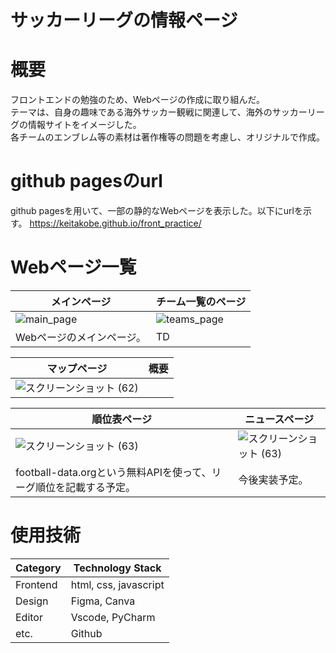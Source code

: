 # サッカーリーグの情報ページ

# 概要
フロントエンドの勉強のため、Webページの作成に取り組んだ。<br>テーマは、自身の趣味である海外サッカー観戦に関連して、海外のサッカーリーグの情報サイトをイメージした。<br>各チームのエンブレム等の素材は著作権等の問題を考慮し、オリジナルで作成。

# github pagesのurl
github pagesを用いて、一部の静的なWebページを表示した。以下にurlを示す。
https://keitakobe.github.io/front_practice/
# Webページ一覧

| メインページ | チーム一覧のページ |
| ---- | ---- |
| ![main_page](https://github.com/keitaKobe/front_practice/assets/155284100/33bbdcbc-6dfa-4b63-98a8-a47dcba47193) | ![teams_page](https://github.com/keitaKobe/front_practice/assets/155284100/cec6d36e-72a1-4dcf-9a79-394b5098f49b) |
| Webページのメインページ。 | TD |

| マップページ | 概要 |
| ---- | ---- |
| ![スクリーンショット (62)](https://github.com/keitaKobe/front_practice/assets/155284100/faf0f18d-c6c5-442c-b4cd-5bf8738f476e) | |

| 順位表ページ | ニュースページ |
| ---- | ---- |
| ![スクリーンショット (63)](https://github.com/keitaKobe/front_practice/assets/155284100/c8088824-265b-445d-bcec-860aa7ca63ee) | ![スクリーンショット (63)](https://github.com/keitaKobe/front_practice/assets/155284100/c8088824-265b-445d-bcec-860aa7ca63ee) |
| football-data.orgという無料APIを使って、リーグ順位を記載する予定。 | 今後実装予定。 |




# 使用技術
| Category	 | Technology Stack |
| ---- | ---- |
| Frontend | html, css, javascript |
| Design | Figma, Canva|
| Editor | Vscode, PyCharm|
|etc. | Github |
